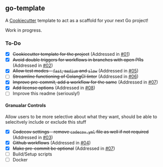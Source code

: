 ## go-template

A [Cookiecutter](https://github.com/cookiecutter/cookiecutter) template to act as a scaffold for your next Go project!

Work in progress.

### To-Do
  - [x] ~~Cookiecutter template for the project~~ (Addressed in [#01](../../pull/01))
  - [x] ~~Avoid double triggers for workflows in branches with open PRs~~ (Addressed in [#02](../../pull/02))
  - [x] ~~Allow test modes - `fast`, `medium` and `slow`~~ (Addressed in [#05](../../pull/05))
  - [ ] ~~Streamline functioning of GolangCI linter~~ (Addressed in [#06](../../pull/06))
  - [x] ~~Improve pre-commit, add a workflow for the same~~ (Addressed in [#07](../../pull/07))
  - [x] ~~Add license options~~ (Addressed in [#08](../../pull/08))
  - [ ] Improve this readme (seriously!)

#### Granualar Controls

Allow users to be more selective about what they want, should be able to selecitvely include or exclude this stuff
 - [x] ~~Codecov settings - remove `codecov.yml` file as well if not required~~ (Addressed in [#03](../../pull/03))
 - [x] ~~Github workflows~~ (Addressed in [#04](../../pull/04))
 - [x] ~~Make pre-commit be optional~~ (Addressed in [#07](../../pull/07))
 - [ ] Build/Setup scripts
 - [ ] Docker
